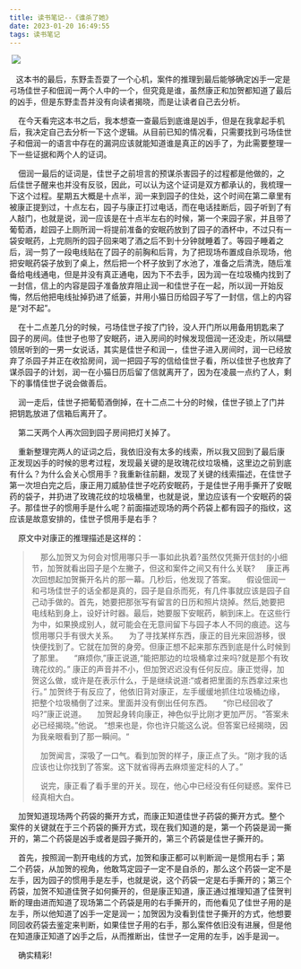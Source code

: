 ```yaml
---
title: 读书笔记--《谁杀了她》
date: 2023-01-20 16:49:55
tags: 读书笔记
---
```


 ![](https://hxy-blog.oss-cn-beijing.aliyuncs.com/images/01a2825eec6cdba801215aa08db3bf.jpg@1280w_1l_2o_100sh.jpg)

   这本书的最后，东野圭吾耍了一个心机，案件的推理到最后能够确定凶手一定是弓场佳世子和佃润一两个人中的一个，但究竟是谁，虽然康正和加贺都知道了最后的凶手，但是东野圭吾并没有向读者揭晓，而是让读者自己去分析。

    在今天看完这本书之后，我本想查一查最后到底谁是凶手，但是在我拿起手机后，我决定自己去分析一下这个逻辑。从目前已知的情况看，只需要找到弓场佳世子和佃润一的语言中存在的漏洞应该就能知道谁是真正的凶手了，为此需要整理一下一些证据和两个人的证词。

    佃润一最后的证词是，佳世子之前坦言的预谋杀害园子的过程都是他做的，之后佳世子醒来也并没有反驳，因此，可以认为这个证词是双方都承认的，我梳理一下这个过程。星期五大概是十点半，润一来到园子的住处，这个时间在第二章里有被康正提到过，十点左右，园子与康正打过电话，而在电话挂断后，园子听到了有人敲门，也就是说，润一应该是在十点半左右的时候，第一个来园子家，并且带了葡萄酒，趁园子上厕所润一将提前准备的安眠药放到了园子的酒杯中，不过只有一袋安眠药，上完厕所的园子回来喝了酒之后不到十分钟就睡着了。等园子睡着之后，润一剪了一段电线贴在了园子的前胸和后背，为了把现场布置成自杀现场，他把安眠药袋子放到了桌上，然后把一个杯子放到了水池了，准备之后清洗，随后准备给电线通电，但是并没有真正通电，因为下不去手，因为润一在垃圾桶内找到了一封信，信上的内容是园子准备放弃阻止润一和佳世子在一起，所以润一开始反悔，然后他把电线扯掉扔进了纸篓，并用小猫日历给园子写了一封信，信上的内容是“对不起”。

    在十二点差几分的时候，弓场佳世子按了门铃，没人开门所以用备用钥匙来了园子的房间。佳世子也带了安眠药，进入房间的时候发现佃润一还没走，所以隔壁领居听到的一男一女说话，其实是佳世子和润一，佳世子进入房间时，润一已经放弃了杀园子并正在收拾房间，润一把园子写的信给佳世子看，所以佳世子也放弃了谋杀园子的计划，润一在小猫日历后留了信就离开了，因为在凌晨一点约了人，剩下的事情佳世子说会做善后。

    润一走后，佳世子把葡萄酒倒掉，在十二点二十分的时候，佳世子锁上了门并把钥匙放进了信箱后离开了。

    第二天两个人再次回到园子房间把灯关掉了。

    重新整理完两人的证词之后，我依旧没有太多的线索，所以我又回到了最后康正发现凶手的时候的思考过程，发现最关键的是玫瑰花纹垃圾桶，这里边之前到底有什么？为什么会关心惯用手？我重新往前翻，发现了关键的线索描述，在佳世子第一次坦白完之后，康正用刀威胁佳世子吃药安眠药，于是佳世子用手撕开了安眠药的袋子，并扔进了玫瑰花纹的垃圾桶里，也就是说，里边应该有一个安眠药的袋子。那佳世子的惯用手是什么呢？前面描述现场的两个药袋上都有园子的指纹，这应该是故意安排的，佳世子惯用手是右手？

    原文中对康正的推理描述是这样的：

>     那么加贺又为何会对惯用哪只手一事如此执着?虽然仅凭撕开信封的小细节，加贺就看出园子是个左撇子，但这和案件之间又有什么关联?
>     康正再次回想起加贺撕开名片的那一幕。几秒后，他发现了答案。
>     假设佃润一和弓场佳世子的话全都是真的，园子是自杀而死，有几件事就应该是园子自己动手做的。首先，她要把那张写有留言的日历和照片烧掉。然后,她要把电线粘到身上，设好计时器。最后，她要服下安眠药，躺到床上。在这些行为中，如果换成别人，就可能会在无意间留下与园子本人不同的痕迹。这与惯用哪只手有很大关系。
>     为了寻找某样东西，康正的目光来回游移，很快便找到了。它就在加贺的身旁。但康正想不起来那东西到底是什么时候到了那里。
>     “麻烦你,”康正说道,“能把那边的垃圾桶拿过来吗?就是那个有玫瑰花纹的。”
> 康正的声音并不小，但加贺迟迟没有任何反应。康正觉得，加
> 贺这么做，或许是在表示什么，于是继续说道:“或者把里面的东西拿过来也行。”
> 加贺终于有反应了，他依旧背对康正，左手缓缓地抓住垃圾桶边缘，把整个垃圾桶倒了过来。里面并没有倒出任何东西。
>     “你已经回收了吗?”康正说道。
>     加贺起身转向康正，神色似乎比刚才更加严厉。“答案未必已经揭晓。”他说。
> “想来也是，你也许只能这么说。但答案已经揭晓，因为我亲眼看到了那一瞬间。“
> 
>     加贺闻言，深吸了一口气。看到加贺的样子，康正点了头。“刚才我的话应该也让你找到了答案。这下就省得再去麻烦鉴定科的人了。”
> 
>     说完，康正看了看手里的开关。现在，他心中已经没有任何疑惑。案件已经真相大白。

    加贺知道现场两个药袋的撕开方式，而康正知道佳世子药袋的撕开方式。整个案件的关键就在于三个药袋的撕开方式，现在我们知道的是，第一个药袋是润一撕开的，第二个药袋是凶手或者是园子撕开的，第三个药袋是佳世子撕开的。

    首先，按照润一割开电线的方式，加贺和康正都可以判断润一是惯用右手；第二个药袋，从加贺的视角，他敢笃定园子一定不是自杀的，那么这个药袋一定不是左手，因为园子的惯用手是左手，也就是说，这个药袋一定是右手撕开的；第三个药袋，加贺不知道佳贺子如何撕开的，但是康正知道，康正通过推理知道了佳贺判断的理由进而知道了现场第二个药袋是用的右手撕开的，而他看见了佳世子用的是左手，所以他知道了凶手一定是润一；加贺因为没看到佳世子撕开的方式，他想要同回收药袋去鉴定来判断，如果佳世子用的右手，那么案件依旧没有进展，但是他在知道康正知道了凶手之后，从而推断出，佳世子一定用的左手，凶手是润一。

    确实精彩!
